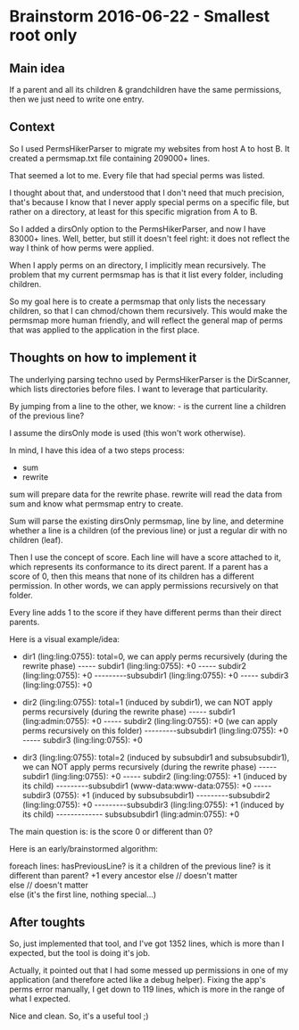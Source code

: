 Brainstorm 2016-06-22 - Smallest root only
============================


Main idea
------------
If a parent and all its children & grandchildren have the same permissions,
then we just need to write one entry.


Context
-----------

So I used PermsHikerParser to migrate my websites from host A to host B.
It created a permsmap.txt file containing 209000+ lines.

That seemed a lot to me.
Every file that had special perms was listed.

I thought about that, and understood that I don't need that much precision,
that's because I know that I never apply special perms on a specific file,
but rather on a directory, at least for this specific migration from A to B.

So I added a dirsOnly option to the PermsHikerParser, and now I have 83000+ lines.
Well, better, but still it doesn't feel right: it does not reflect the way I think
of how perms were applied.

When I apply perms on an directory, I implicitly mean recursively.
The problem that my current permsmap has is that it list every folder, including children.

So my goal here is to create a permsmap that only lists the necessary children, so that 
I can chmod/chown them recursively.
This would make the permsmap more human friendly, and will reflect the general map of perms that was applied to the application
in the first place.




Thoughts on how to implement it
-------------------------------

The underlying parsing techno used by PermsHikerParser is the DirScanner, which lists directories before files.
I want to leverage that particularity.


By jumping from a line to the other, we know:
    - is the current line a children of the previous line?
    





I assume the dirsOnly mode is used (this won't work otherwise).

In mind, I have this idea of a two steps process:

- sum
- rewrite


sum will prepare data for the rewrite phase.
rewrite will read the data from sum and know what permsmap entry to create.


Sum will parse the existing dirsOnly permsmap, line by line, and determine whether a line is a children (of the previous line)
or just a regular dir with no children (leaf).

Then I use the concept of score.
Each line will have a score attached to it, which represents its conformance to its direct parent.
If a parent has a score of 0, then this means that none of its children has a different permission.
In other words, we can apply permissions recursively on that folder.

Every line adds 1 to the score if they have different perms than their direct parents.

Here is a visual example/idea:


- dir1 (ling:ling:0755): total=0, we can apply perms recursively (during the rewrite phase)
----- subdir1 (ling:ling:0755): +0 
----- subdir2 (ling:ling:0755): +0 
---------subsubdir1 (ling:ling:0755): +0 
----- subdir3 (ling:ling:0755): +0

- dir2 (ling:ling:0755): total=1 (induced by subdir1), we can NOT apply perms recursively (during the rewrite phase)
----- subdir1 (ling:admin:0755): +0 
----- subdir2 (ling:ling:0755): +0 (we can apply perms recursively on this folder)
---------subsubdir1 (ling:ling:0755): +0 
----- subdir3 (ling:ling:0755): +0


- dir3 (ling:ling:0755): total=2 (induced by subsubdir1 and subsubsubdir1), we can NOT apply perms recursively (during the rewrite phase)
----- subdir1 (ling:ling:0755): +0 
----- subdir2 (ling:ling:0755): +1 (induced by its child) 
---------subsubdir1 (www-data:www-data:0755): +0 
----- subdir3 (0755): +1 (induced by subsubsubdir1)
---------subsubdir2 (ling:ling:0755): +0 
---------subsubdir3 (ling:ling:0755): +1 (induced by its child) 
------------- subsubsubdir1 (ling:admin:0755): +0 



The main question is: is the score 0 or different than 0?
  
  
Here is an early/brainstormed algorithm:
  
  
foreach lines:
    hasPreviousLine?
        is it a children of the previous line?
            is it different than parent?
                +1 every ancestor
            else 
                // doesn't matter                         
        else
            // doesn't matter                         
    else
        (it's the first line, nothing special...)





After toughts
-------------------
So, just implemented that tool, and I've got 1352 lines,
which is more than I expected, but the tool is doing it's job.

Actually, it pointed out that I had some messed up permissions in one of my application (and therefore acted 
like a debug helper).
Fixing the app's perms error manually, I get down to 119 lines, which is more in the range of what I expected.

Nice and clean.
So, it's a useful tool ;)












